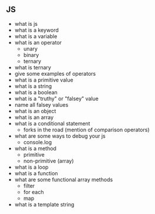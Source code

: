 ## JS

- what is js
- what is a keyword
- what is a variable
- what is an operator
    - unary
    - binary
    - ternary
- what is ternary
- give some examples of operators
- what is a primitive value
- what is a string
- what is a boolean
- what is a "truthy" or "falsey" value
- name all falsey values
- what is an object
- what is an array
- what is a conditional statement
    - forks in the road (mention of comparison operators)
- what are some ways to debug your js
    - console.log
- what is a method
    - primitive
    - non-primitive (array)
- what is a loop
- what is a function
- what are some functional array methods
    - filter
    - for each
    - map
- what is a template string
